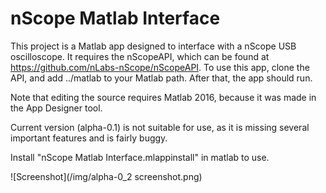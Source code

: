 # nScope Matlab Interface

This project is a Matlab app designed to interface with a nScope USB oscilloscope.
It requires the nScopeAPI, which can be found at https://github.com/nLabs-nScope/nScopeAPI.
To use this app, clone the API, and add ../matlab to your Matlab path. After that, the app
should run.

Note that editing the source requires Matlab 2016, because it was made in the App Designer
tool.

Current version (alpha-0.1) is not suitable for use, as it is missing several important features and is fairly buggy.

Install "nScope Matlab Interface.mlappinstall" in matlab to use.

![Screenshot](/img/alpha-0_2 screenshot.png)
